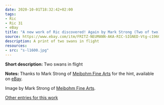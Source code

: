 ```yaml
---
date: 2020-10-01T18:32:42+02:00
tags:
- Ric
- Ric 31
- eBay
title: "A new work of Ric discovered! Again by Mark Strong (Two of two)"
source: https://www.ebay.com/itm/FRITZ-NEUMANN-AKA-RIC-SIGNED-Vtg-c1960s-Etching-Water-Birds-TWO-FLYING-SWANS-/143761721771?hash=item2178ddc9ab
description: A print of two swans in flight
resources:
- src: "s-l1600.jpg"
---
```


**Short description:** Two swans in flight

**Notes:** Thanks to Mark Strong of [Meibohm Fine Arts](http://meibohmfinearts.com/) for the hint, available on [eBay](https://www.ebay.com/itm/FRITZ-NEUMANN-AKA-RIC-SIGNED-Vtg-c1960s-Etching-Water-Birds-TWO-FLYING-SWANS-/143761721771?hash=item2178ddc9ab).

Image by Mark Strong of [Meibohm Fine Arts](http://meibohmfinearts.com/).

[Other entries for this work](/tags/Ric-31)
